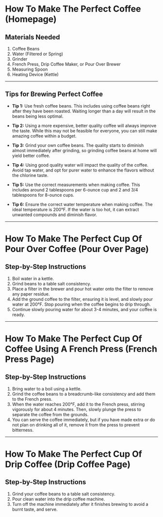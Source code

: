# How To Make The Perfect Coffee (Homepage)

## Materials Needed

1. Coffee Beans
2. Water (Filtered or Spring)
3. Grinder
4. French Press, Drip Coffee Maker, or Pour Over Brewer
5. Measuring Spoon
6. Heating Device (Kettle)

---

## Tips for Brewing Perfect Coffee

- **Tip 1:** Use fresh coffee beans. This includes using coffee beans right after they have been roasted. Waiting longer than a day will result in the beans being less optimal.

- **Tip 2:** Using a more expensive, better quality coffee will always improve the taste. While this may not be feasible for everyone, you can still make amazing coffee within a budget.

- **Tip 3:** Grind your own coffee beans. The quality starts to diminish almost immediately after grinding, so grinding coffee beans at home will yield better coffee.

- **Tip 4:** Using good quality water will impact the quality of the coffee. Avoid tap water, and opt for purer water to enhance the flavors without the chlorine taste.

- **Tip 5:** Use the correct measurements when making coffee. This includes around 2 tablespoons per 6-ounce cup and 2 and 3/4 tablespoons for 8-ounce cups.

- **Tip 6:** Ensure the correct water temperature when making coffee. The ideal temperature is 200°F. If the water is too hot, it can extract unwanted compounds and diminish flavor.

---

# How To Make The Perfect Cup Of Pour Over Coffee (Pour Over Page)

## Step-by-Step Instructions

1. Boil water in a kettle.
2. Grind beans to a table salt consistency.
3. Place a filter in the brewer and pour hot water onto the filter to remove any paper residue.
4. Add the ground coffee to the filter, ensuring it is level, and slowly pour water at 200°F. Stop pouring when the coffee begins to drip through.
5. Continue slowly pouring water for about 3-4 minutes, and your coffee is ready.

---

# How To Make The Perfect Cup Of Coffee Using A French Press (French Press Page)

## Step-by-Step Instructions

1. Bring water to a boil using a kettle.
2. Grind the coffee beans to a breadcrumb-like consistency and add them to the French press.
3. When the water reaches 200°F, add it to the French press, stirring vigorously for about 4 minutes. Then, slowly plunge the press to separate the coffee from the grounds.
4. You can serve the coffee immediately, but if you have made extra or do not plan on drinking all of it, remove it from the press to prevent bitterness.

---

# How To Make The Perfect Cup Of Drip Coffee (Drip Coffee Page)

## Step-by-Step Instructions

1. Grind your coffee beans to a table salt consistency.
2. Pour clean water into the drip coffee machine.
3. Turn off the machine immediately after it finishes brewing to avoid a burnt taste, and serve.
